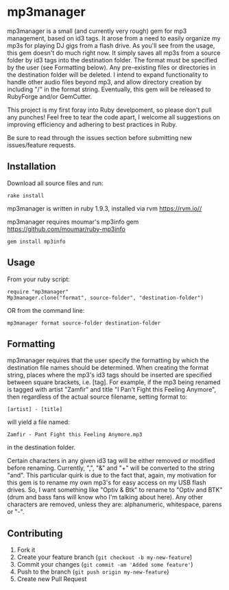 # mp3manager

mp3manager is a small (and currently very rough) gem for mp3 management, based on id3 tags.
It arose from a need to easily organize my mp3s for playing DJ gigs from a flash drive.
As you'll see from the usage, this gem doesn't do much right now.
It simply saves all mp3s from a source folder by id3 tags into the destination folder. The format must be specified by the user (see Formatting below). Any pre-existing files or directories in the destination folder will be deleted.
I intend to expand functionality to handle other audio files beyond mp3, and allow directory creation by including "/" in the format string. Eventually, this gem will be released to RubyForge and/or GemCutter.

This project is my first foray into Ruby develpoment, so please don't pull any punches! Feel free to tear the code apart, I welcome all suggestions on improving efficiency and adhering to best practices in Ruby.

Be sure to read through the issues section before submitting new issues/feature requests.

## Installation

Download all source files and run:

	rake install

mp3manager is written in ruby 1.9.3, installed via rvm
https://rvm.io//

mp3manager requires moumar's mp3info gem
https://github.com/moumar/ruby-mp3info

	gem install mp3info

## Usage

From your ruby script:

	require "mp3manager"
	Mp3manager.clone("format", source-folder", "destination-folder")

OR from the command line:

	mp3manager format source-folder destination-folder

## Formatting

mp3manager requires that the user specify the formatting by which the destination file names should be determined. When creating the format string, places where the mp3's id3 tags should be inserted are specified between square brackets, i.e. [tag]. For example, if the mp3 being renamed is tagged with artist "Zamfir" and title "I Pan't Fight this Feeling Anymore", then regardless of the actual source filename, setting format to:

	[artist] - [title]

will yield a file named:

	Zamfir - Pant Fight this Feeling Anymore.mp3

in the destination folder.

Certain characters in any given id3 tag will be either removed or modified before renaming.
Currently, ",", "&" and "+" will be converted to the string "and". This particular quirk is due to the fact that, again, my motivation for this gem is to rename my own mp3's for easy access on my USB flash drives. So, I want something like "Optiv & Btk" to rename to "Optiv and BTK" (drum and bass fans will know who I'm talking about here). Any other characters are removed, unless they are: alphanumeric, whitespace, parens or "-".

## Contributing

1. Fork it
2. Create your feature branch (`git checkout -b my-new-feature`)
3. Commit your changes (`git commit -am 'Added some feature'`)
4. Push to the branch (`git push origin my-new-feature`)
5. Create new Pull Request